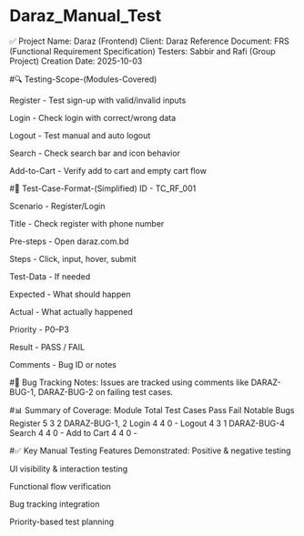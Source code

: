 # Daraz_Manual_Test
✅ Project Name: Daraz (Frontend)
Client: Daraz
Reference Document: FRS (Functional Requirement Specification)
Testers: Sabbir and Rafi (Group Project)
Creation Date: 2025-10-03

#🔍 Testing-Scope-(Modules-Covered)

Register - Test sign-up with valid/invalid inputs

Login - Check login with correct/wrong data

Logout - Test manual and auto logout

Search - Check search bar and icon behavior

Add-to-Cart - Verify add to cart and empty cart flow

#🧪 Test-Case-Format-(Simplified)
ID - TC_RF_001

Scenario - Register/Login

Title - Check register with phone number

Pre-steps - Open daraz.com.bd

Steps - Click, input, hover, submit

Test-Data - If needed

Expected - What should happen

Actual - What actually happened

Priority - P0–P3

Result - PASS / FAIL

Comments - Bug ID or notes

#🐞 Bug Tracking Notes:
Issues are tracked using comments like DARAZ-BUG-1, DARAZ-BUG-2 on failing test cases.

#📊 Summary of Coverage:
Module	Total Test Cases	Pass	Fail	Notable Bugs
Register	5	3	2	DARAZ-BUG-1, 2
Login	4	4	0	-
Logout	4	3	1	DARAZ-BUG-4
Search	4	4	0	-
Add to Cart	4	4	0	-

#✅ Key Manual Testing Features Demonstrated:
Positive & negative testing

UI visibility & interaction testing

Functional flow verification

Bug tracking integration

Priority-based test planning
